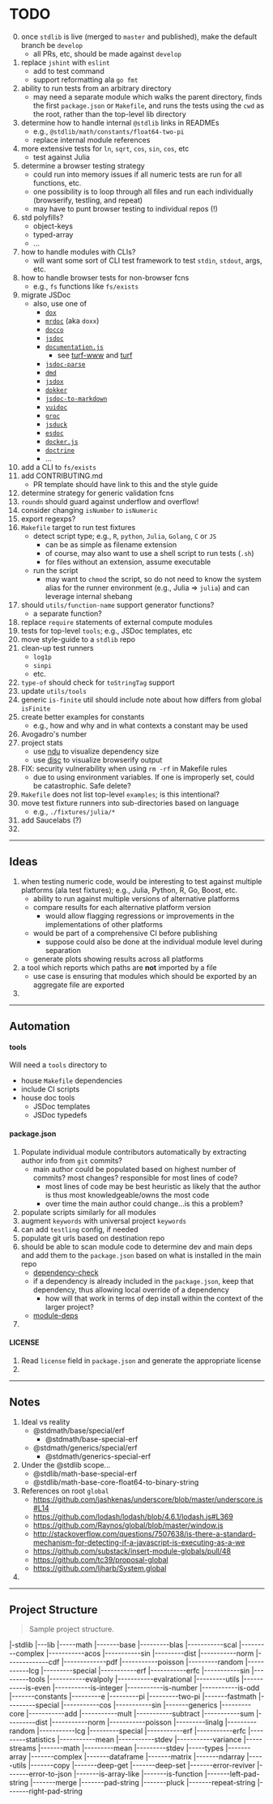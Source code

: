 TODO
====

0. once `stdlib` is live (merged to `master` and published), make the default branch be `develop`
    -   all PRs, etc, should be made against `develop`
1. replace `jshint` with `eslint`
    -   add to test command
    -   support reformatting ala `go fmt`
2. ability to run tests from an arbitrary directory
    -   may need a separate module which walks the parent directory, finds the first `package.json` or `Makefile`, and runs the tests using the `cwd` as the root, rather than the top-level lib directory
3. determine how to handle internal `@stdlib` links in READMEs
    -   e.g., `@stdlib/math/constants/float64-two-pi`
    -   replace internal module references
4. more extensive tests for `ln`, `sqrt`, `cos`, `sin`, `cos`, etc
    -   test against Julia
5. determine a browser testing strategy
    -   could run into memory issues if all numeric tests are run for all functions, etc.
    -   one possibility is to loop through all files and run each individually (browserify, testling, and repeat)
    -   may have to punt browser testing to individual repos (!)
6. std polyfills?
    -   object-keys
    -   typed-array
    -   ...
7. how to handle modules with CLIs?
    -   will want some sort of CLI test framework to test `stdin`, `stdout`, args, etc.
8. how to handle browser tests for non-browser fcns
    -   e.g., `fs` functions like `fs/exists`
9. migrate JSDoc
    -   also, use one of
        -   [`dox`](https://github.com/tj/dox)
        -   [`mrdoc`](https://github.com/mr-doc/mr-doc) (aka `doxx`)
        -   [`docco`](https://github.com/jashkenas/docco)
        -   [`jsdoc`](https://github.com/jsdoc3/jsdoc)
        -   [`documentation.js`](http://documentation.js.org/)
            -   see [turf-www](https://github.com/Turfjs/turf-www) and [turf](https://github.com/Turfjs/turf)
        -   [`jsdoc-parse`](https://github.com/jsdoc2md/jsdoc-parse)
        -   [`dmd`](https://github.com/jsdoc2md/dmd)
        -   [`jsdox`](https://github.com/sutoiku/jsdox)
        -   [`dokker`](https://github.com/oceanhouse21/dokker)
        -   [`jsdoc-to-markdown`](https://github.com/jsdoc2md/jsdoc-to-markdown)
        -   [`yuidoc`](http://yui.github.io/yuidoc/syntax/index.html)
        -   [`groc`](https://github.com/nevir/groc)
        -   [`jsduck`](https://github.com/senchalabs/jsduck)
        -   [`esdoc`](https://github.com/esdoc/esdoc)
        -   [`docker.js`](https://github.com/jbt/docker)
        -   [`doctrine`](https://github.com/eslint/doctrine)
        -   ...
10. add a CLI to `fs/exists`
11. add CONTRIBUTING.md
    -   PR template should have link to this and the style guide
12. determine strategy for generic validation fcns
13. `roundn` should guard against underflow and overflow!
14. consider changing `isNumber` to `isNumeric`
15. export regexps?
16. `Makefile` target to run test fixtures
    -   detect script type; e.g., `R`, `python`, `Julia`, `Golang`, `C` or `JS`
        -   can be as simple as filename extension
        -   of course, may also want to use a shell script to run tests (`.sh`)
        -   for files without an extension, assume executable
    -   run the script
        -   may want to `chmod` the script, so do not need to know the system alias for the runner environment (e.g., Julia => `julia`) and can leverage internal shebang
17. should `utils/function-name` support generator functions?
    -   a separate function?
18. replace `require` statements of external compute modules
19. tests for top-level `tools`; e.g., JSDoc templates, etc
20. move style-guide to a `stdlib` repo
21. clean-up test runners
    -   `log1p` 
    -   `sinpi`
    -   etc.
22. `type-of` should check for `toStringTag` support
23. update `utils/tools`
24. generic `is-finite` util should include note about how differs from global `isFinite`
25. create better examples for constants
    -   e.g., how and why and in what contexts a constant may be used
26. Avogadro's number
27. project stats
    -   use [ndu](https://github.com/groupon/ndu) to visualize dependency size
    -   use [disc](https://github.com/hughsk/disc) to visualize browserify output
28. FIX: security vulnerability when using `rm -rf` in Makefile rules
    -   due to using environment variables. If one is improperly set, could be catastrophic. Safe delete?
29. `Makefile` does not list top-level `examples`; is this intentional?
30. move test fixture runners into sub-directories based on language
    -   e.g., `./fixtures/julia/*`
31. add Saucelabs (?)
32. 


---
## Ideas

1. when testing numeric code, would be interesting to test against multiple platforms (ala test fixtures); e.g., Julia, Python, R, Go, Boost, etc.
    -   ability to run against multiple versions of alternative platforms
    -   compare results for each alternative platform version
        -   would allow flagging regressions or improvements in the implementations of other platforms
    -   would be part of a comprehensive CI before publishing
        -   suppose could also be done at the individual module level during separation
    -   generate plots showing results across all platforms
2. a tool which reports which paths are __not__ imported by a file
    -   use case is ensuring that modules which should be exported by an aggregate file are exported
3.


---
## Automation

#### tools

Will need a `tools` directory to
*   house `Makefile` dependencies
*   include CI scripts
*   house doc tools
    -   JSDoc templates
    -   JSDoc typedefs


#### package.json

1. Populate individual module contributors automatically by extracting author info from `git` commits?
    -   main author could be populated based on highest number of commits? most changes? responsible for most lines of code?
        -   most lines of code may be best heuristic as likely that the author is thus most knowledgeable/owns the most code
        -   over time the main author could change...is this a problem?
2. populate scripts similarly for all modules
3. augment `keywords` with universal project `keywords`
4. can add `testling` config, if needed
5. populate git urls based on destination repo
6. should be able to scan module code to determine dev and main deps and add them to the `package.json` based on what is installed in the main repo
    -   [dependency-check](https://github.com/maxogden/dependency-check)
    -   if a dependency is already included in the `package.json`, keep that dependency, thus allowing local override of a dependency
        -   how will that work in terms of dep install within the context of the larger project?
    -   [module-deps](https://github.com/substack/module-deps)
7.


#### LICENSE

1. Read `license` field in `package.json` and generate the appropriate license
2.



---
## Notes

1. Ideal vs reality
    - @stdmath/base/special/erf
        -   @stdmath/base-special-erf
    - @stdmath/generics/special/erf
        -   @stdmath/generics-special-erf
2. Under the @stdlib scope...
    -   @stdlib/math-base-special-erf
    -   @stdlib/math-base-core-float64-to-binary-string
3. References on root `global`
    -   https://github.com/jashkenas/underscore/blob/master/underscore.js#L14
    -   https://github.com/lodash/lodash/blob/4.6.1/lodash.js#L369
    -   https://github.com/Raynos/global/blob/master/window.js
    -   http://stackoverflow.com/questions/7507638/is-there-a-standard-mechanism-for-detecting-if-a-javascript-is-executing-as-a-we
    -   https://github.com/substack/insert-module-globals/pull/48
    -   https://github.com/tc39/proposal-global
    -   https://github.com/ljharb/System.global
4. 


---
## Project Structure
> Sample project structure.

|-stdlib
|---lib
|-----math
|-------base
|---------blas
|-----------scal
|---------complex
|-----------acos
|-----------sin
|---------dist
|-----------norm
|-------------cdf
|-------------pdf
|-----------poisson
|---------random
|-----------lcg
|---------special
|-----------erf
|-----------erfc
|-----------sin
|---------tools
|-----------evalpoly
|-----------evalrational
|---------utils
|-----------is-even
|-----------is-integer
|-----------is-number
|-----------is-odd
|-------constants
|---------e
|---------pi
|---------two-pi
|-------fastmath
|---------special
|-----------cos
|-----------sin
|-------generics
|---------core
|-----------add
|-----------mult
|-----------subtract
|-----------sum
|---------dist
|-----------norm
|-----------poisson
|---------linalg
|---------random
|-----------lcg
|---------special
|-----------erf
|-----------erfc
|---------statistics
|-----------mean
|-----------stdev
|-----------variance
|-----streams
|-------math
|---------mean
|---------stdev
|-----types
|-------array
|-------complex
|-------dataframe
|-------matrix
|-------ndarray
|-----utils
|-------copy
|-------deep-get
|-------deep-set
|-------error-reviver
|-------error-to-json
|-------is-array-like
|-------is-function
|-------left-pad-string
|-------merge
|-------pad-string
|-------pluck
|-------repeat-string
|-------right-pad-string

